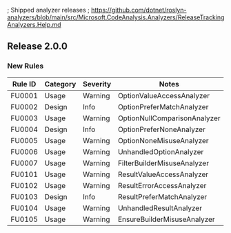 ; Shipped analyzer releases
; https://github.com/dotnet/roslyn-analyzers/blob/main/src/Microsoft.CodeAnalysis.Analyzers/ReleaseTrackingAnalyzers.Help.md

## Release 2.0.0

### New Rules

Rule ID | Category | Severity | Notes
--------|----------|----------|-------
FU0001 | Usage | Warning | OptionValueAccessAnalyzer
FU0002 | Design | Info | OptionPreferMatchAnalyzer
FU0003 | Usage | Warning | OptionNullComparisonAnalyzer
FU0004 | Design | Info | OptionPreferNoneAnalyzer
FU0005 | Usage | Warning | OptionNoneMisuseAnalyzer
FU0006 | Usage | Warning | UnhandledOptionAnalyzer
FU0007 | Usage | Warning | FilterBuilderMisuseAnalyzer
FU0101 | Usage | Warning | ResultValueAccessAnalyzer
FU0102 | Usage | Warning | ResultErrorAccessAnalyzer
FU0103 | Design | Info | ResultPreferMatchAnalyzer
FU0104 | Usage | Warning | UnhandledResultAnalyzer
FU0105 | Usage | Warning | EnsureBuilderMisuseAnalyzer

